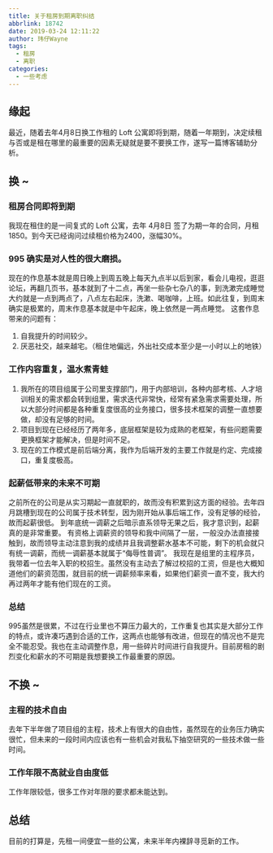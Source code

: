 ```yaml
---
title: 关于租房到期离职纠结
abbrlink: 18742
date: 2019-03-24 12:11:22
author: 玮仔Wayne
tags:
  - 租房
  - 离职
categories:
  - 一些考虑
---
```

## 缘起
最近，随着去年4月8日换工作租的 Loft 公寓即将到期，随着一年期到，决定续租与否或是租在哪里的最重要的因素无疑就是要不要换工作，遂写一篇博客辅助分析。
<!--more-->
## 换 ~
### 租房合同即将到期
我现在租住的是一间复式的 Loft 公寓，去年 4月8日 签了为期一年的合同，月租1850。到今天已经询问过续租价格为2400，涨幅30%。
### 995 确实是对人性的很大磨损。
现在的作息基本就是周日晚上到周五晚上每天九点半以后到家，看会儿电视，逛逛论坛，再翻几页书，基本就到了十二点，再坐一些杂七杂八的事，到洗漱完成睡觉大约就是一点到两点了，八点左右起床，洗漱、喝咖啡，上班。如此往复，到周末确实是极累的，周末作息基本就是中午起床，晚上依然是一两点睡觉。
这套作息带来的问题有：
1. 自我提升的时间较少。
2. 厌恶社交，越来越宅。（租住地偏远，外出社交成本至少是一小时以上的地铁）

### 工作内容重复，温水煮青蛙
1. 我所在的项目组属于公司里支撑部门，用于内部培训，各种内部考核、人才培训相关的需求都会转到组里，需求迭代非常快，经常有紧急需求需要处理，所以大部分时间都是各种重复度很高的业务接口，很多技术框架的调整一直想要做，却没有足够的时间。
2. 项目到现在已经经历了两年多，底层框架是较为成熟的老框架，有些问题需要更换框架才能解决，但是时间不足。
3. 现在的工作模式是前后端分离，我作为后端开发的主要工作就是约定、完成接口，重复度极高。

### 起薪低带来的未来不可期
之前所在的公司是从实习期起一直就职的，故而没有积累到这方面的经验。去年四月跳槽到现在的公司属于技术转型，因为刚开始从事后端工作，没有足够的经验，故而起薪很低。
到年底统一调薪之后暗示直系领导无果之后，我才意识到，起薪真的是非常重要。
有资格上调薪资的领导和我中间隔了一层，一般没办法直接接触到，故而领导主动注意到我的成绩并且我调整薪水基本不可能，剩下的机会就只有统一调薪，而统一调薪基本就属于“侮辱性普调”。
我现在是组里的主程序员，我带着一位去年入职的校招生。虽然没有主动去了解过校招的工资，但是也大概知道他们的薪资范围，就目前的统一调薪频率来看，如果他们薪资一直不变，我大约再过两年才能有他们现在的工资。

### 总结
995虽然是很累，不过在行业里也不算压力最大的，工作重复也其实是大部分工作的特点，或许凑巧遇到合适的工作，这两点也能够有改进，但现在的情况也不是完全不能忍受。我也在主动调整作息，用一些碎片时间进行自我提升。目前房租的剧烈变化和薪水的不可期是我想要换工作最重要的原因。
## 不换 ~
### 主程的技术自由
去年下半年做了项目组的主程，技术上有很大的自由性，虽然现在的业务压力确实很忙，但未来的一段时间内应该也有一些机会对我私下抽空研究的一些技术做一些时间。
### 工作年限不高就业自由度低
工作年限较低，很多工作对年限的要求都未能达到。

## 总结
目前的打算是，先租一间便宜一些的公寓，未来半年内裸辞寻觅新的工作。